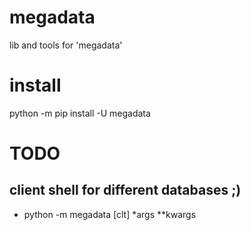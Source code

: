 # megadata

lib and tools for 'megadata'

# install

python -m pip install -U megadata

# TODO

## client shell for different databases ;)
* python -m megadata [clt] *args **kwargs
